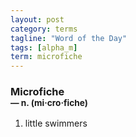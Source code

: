 ```yaml
---
layout: post
category: terms
tagline: "Word of the Day"
tags: [alpha_m]
term: microfiche
---
```


<h3>Microfiche<br/> <small>&mdash; n. (mi<span>&middot;</span>cro<span>&middot;</span>fiche)</small></h3>
<p><ol>
<li>little swimmers</li>
</ol></p>
